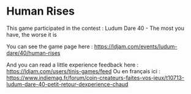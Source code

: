 # Human Rises

This game participated in the contest : Ludum Dare 40 - The most you have, the worse it is

You can see the game page here : https://ldjam.com/events/ludum-dare/40/human-rises

And you can read a little experience feedback here : https://ldjam.com/users/tinis-games/feed
Ou en français ici : https://www.indiemag.fr/forum/coin-createurs-faites-vos-jeux/t10713-ludum-dare-40-petit-retour-dexperience-chaud
